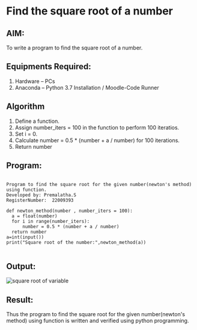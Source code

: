# Find the square root of a number

## AIM:
To write a program to find the square root of a number.

## Equipments Required:
1. Hardware – PCs
2. Anaconda – Python 3.7 Installation / Moodle-Code Runner

## Algorithm
1. Define a function.
2. Assign number_iters = 100 in the function to perform 100 iteratios.
3. Set i = 0.
4. Calculate  number = 0.5 * (number + a / number) for 100 iterations.
5. Return number

## Program:
```

Program to find the square root for the given number(newton's method) using function.
Developed by: Premalatha.S
RegisterNumber:  22009393

def newton_method(number , number_iters = 100):
  a = float(number)
  for i in range(number_iters):
      number = 0.5 * (number + a / number)
  return number
a=int(input())
print("Square root of the number:",newton_method(a))


```

## Output:


![square root of variable](https://user-images.githubusercontent.com/120620842/212478737-aaa6aa0b-fe23-48c6-be02-15d43e9c0498.png)


## Result:
Thus the program to find the square root for the given number(newton's method) using function is written and verified using python programming.
